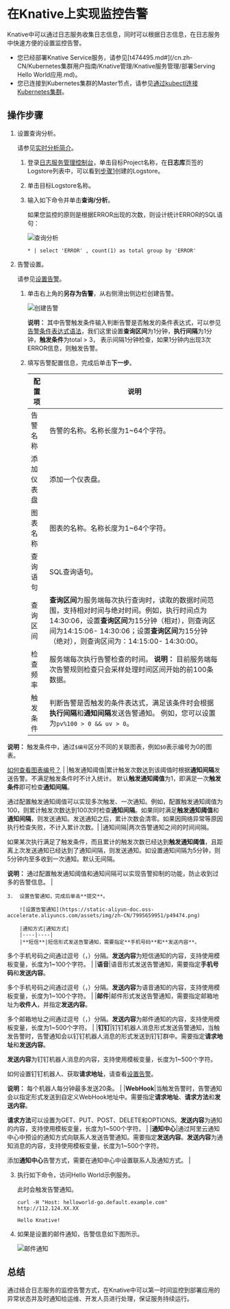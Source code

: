 # 在Knative上实现监控告警

Knative中可以通过日志服务收集日志信息，同时可以根据日志信息，在日志服务中快速方便的设置监控告警。

-   您已经部署Knative Service服务，请参见[t474495.md\#](/cn.zh-CN/Kubernetes集群用户指南/Knative管理/Knative服务管理/部署Serving Hello World应用.md)。
-   您已连接到Kubernetes集群的Master节点，请参见[通过kubectl连接Kubernetes集群](/cn.zh-CN/Kubernetes集群用户指南/集群管理/连接集群/通过kubectl连接Kubernetes集群.md)。

## 操作步骤

1.  设置查询分析。

    请参见[实时分析简介](/cn.zh-CN/查询与分析/实时分析简介.md)。

    1.  登录[日志服务管理控制台](http://sls.console.aliyun.com/)，单击目标Project名称，在**日志库**页签的Logstore列表中，可以看到[步骤1](/cn.zh-CN/Kubernetes集群用户指南/Knative管理/Knative最佳实践/在Knative上实现日志采集.md)创建的Logstore。

    2.  单击目标Logstore名称。

    3.  输入如下命令并单击**查询/分析**。

        如果您监控的原则是根据ERROR出现的次数，则设计统计ERROR的SQL语句：

        ![查询分析](https://static-aliyun-doc.oss-accelerate.aliyuncs.com/assets/img/zh-CN/7995659951/p49472.png)

        ```
        * | select 'ERROR' , count(1) as total group by 'ERROR'
        ```

2.  告警设置。

    请参见[设置告警](/cn.zh-CN/可视化与告警/告警/设置告警.md)。

    1.  单击右上角的**另存为告警**，从右侧滑出侧边栏创建告警。

        ![创建告警](https://static-aliyun-doc.oss-accelerate.aliyuncs.com/assets/img/zh-CN/7995659951/p49473.png)

        **说明：** 其中告警触发条件输入判断告警是否触发的条件表达式，可以参见[告警条件表达式语法](/cn.zh-CN/可视化与告警/告警/参考信息/告警条件表达式语法.md)，我们这里设置**查询区间**为1分钟，**执行间隔**为1分钟，**触发条件**为total \> 3， 表示间隔1分钟检查，如果1分钟内出现3次ERROR信息，则触发告警。

    2.  填写告警配置信息，完成后单击**下一步**。

        |配置项|说明|
        |---|--|
        |告警名称|告警的名称。名称长度为1~64个字符。|
        |添加仪表盘|添加一个仪表盘。|
        |图表名称|图表的名称。名称长度为1~64个字符。|
        |查询语句|SQL查询语句。|
        |查询区间|**查询区间**为服务端每次执行查询时，读取的数据时间范围，支持相对时间与绝对时间。例如，执行时间点为14:30:06，设置**查询区间**为15分钟（相对），则查询区间为14:15:06- 14:30:06；设置**查询区间**为15分钟（绝对），则查询区间为：14:15:00- 14:30:00。|
        |检查频率|服务端每次执行告警检查的时间。 **说明：** 目前服务端每次告警规则检查只会采样处理时间区间开始的前100条数据。 |
        |触发条件|判断告警是否触发的条件表达式，满足该条件时会根据**执行间隔**和**通知间隔**发送告警通知。 例如，您可以设置为`pv%100 > 0 && uv > 0`。

**说明：** 触发条件中，通过`$编号`区分不同的关联图表，例如`$0`表示编号为0的图表。

[如何查看图表编号？](/cn.zh-CN/可视化与告警/告警/参考信息/告警条件表达式语法.md) |
        |触发通知阈值|累计触发次数达到该阈值时根据**通知间隔**发送告警。不满足触发条件时不计入统计。 默认**触发通知阈值**为1，即满足一次**触发条件**即可检查**通知间隔**。

通过配置触发通知阈值可以实现多次触发、一次通知。例如，配置触发通知阈值为100，则累计触发次数达到100次时检查**通知间隔**。如果同时满足**触发通知阈值**和**通知间隔**，则发送通知。发送通知之后，累计次数会清零。如果因网络异常等原因执行检查失败，不计入累计次数。|
        |通知间隔|两次告警通知之间的时间间隔。

如果某次执行满足了触发条件，而且累计的触发次数已经达到**触发通知阈值**，且距离上次发送通知已经达到了通知间隔，则发送通知。如设置通知间隔为5分钟，则5分钟内至多收到一次通知。默认无间隔。

**说明：** 通过配置触发通知阈值和通知间隔可以实现告警抑制的功能，防止收到过多的告警信息。 |

    3.  设置告警通知，完成后单击**提交**。

        ![设置告警通知](https://static-aliyun-doc.oss-accelerate.aliyuncs.com/assets/img/zh-CN/7995659951/p49474.png)

        |通知方式|通知方式|
        |----|----|
        |**短信**|短信形式发送告警通知，需要指定**手机号码**和**发送内容**。

多个手机号码之间通过逗号（，）分隔。**发送内容**为短信通知的内容，支持使用模板变量，长度为1~100个字符。 |
        |**语音**|语音形式发送告警通知，需要指定**手机号码**和**发送内容**。

多个手机号码之间通过逗号（，）分隔。**发送内容**为语音通知的内容，支持使用模板变量，长度为1~100个字符。 |
        |**邮件**|邮件形式发送告警通知，需要指定邮箱地址为**收件人**，并指定**发送内容**。

多个邮箱地址之间通过逗号（，）分隔。**发送内容**为邮件通知的内容，支持使用模板变量，长度为1~500个字符。 |
        |**钉钉**|钉钉机器人消息形式发送告警通知，当触发告警时，告警通知会以钉钉机器人消息的形式发送到钉钉群中。需要指定**请求地址**和**发送内容**。

**发送内容**为钉钉机器人消息的内容，支持使用模板变量，长度为1~500个字符。

如何设置钉钉机器人、获取**请求地址**，请查看[设置告警](/cn.zh-CN/可视化与告警/告警/设置告警.md)。

**说明：** 每个机器人每分钟最多发送20条。 |
        |**WebHook**|当触发告警时，告警通知会以指定形式发送到自定义WebHook地址中。需要指定**请求地址**、**请求方法**和**发送内容**。

**请求方法**可以设置为GET、PUT、POST、DELETE和OPTIONS。**发送内容**为通知的内容，支持使用模板变量，长度为1~500个字符。 |
        |**通知中心**|通过阿里云通知中心中预设的通知方式向联系人发送告警通知。需要指定**发送内容**。**发送内容**为通知消息的内容，支持使用模板变量，长度为1~500个字符。

添加**通知中心**告警方式，需要在通知中心中设置联系人及通知方式。 |

3.  执行如下命令，访问Hello World示例服务。

    此时会触发告警通知。

    ```
    curl -H "Host: helloworld-go.default.example.com" http://112.124.XX.XX
    ```

    ```
    Hello Knative!
    ```

4.  如果是设置的邮件通知，告警信息如下图所示。

    ![邮件通知](https://static-aliyun-doc.oss-accelerate.aliyuncs.com/assets/img/zh-CN/8995659951/p49475.png)


## 总结

通过结合日志服务的监控告警方式，在Knative中可以第一时间监控到部署应用的异常状态并及时通知给运维、开发人员进行处理，保证服务持续运行。

